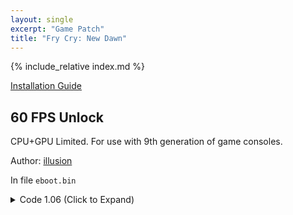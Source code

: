 ```yaml
---
layout: single
excerpt: "Game Patch"
title: "Fry Cry: New Dawn"
---
```


<!-- # {{ page.title }} -->

{% include_relative index.md %}

[Installation Guide](/install-instructions/)

## 60 FPS Unlock

CPU+GPU Limited. For use with 9th generation of game consoles.

Author: [illusion](https://twitter.com/illusion0002)

In file `eboot.bin`

<details>
<summary>Code 1.06 (Click to Expand)</summary>

{% highlight none %}
85 F6 74 1B 3B 35 47 27 AC 05 74 13 89 35 3F 27 AC 05 FF CE 8B BB 38 03 00 00 E8 F2 29 6E 04

8B BB 38 03 00 00 BE 00 00 00 00 EB 0D 35 3F 27 AC 05 FF CE 8B BB 38 03 00 00 E8 F2 29 6E 04
{% endhighlight %}

</details>
